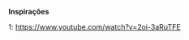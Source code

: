 [//]: # (coloquem os projetos nos quais se inspirarem aqui, por favor. vi que tem bastante coisa na net, já, mas nenhum exatamente como propomos)

**Inspirações**

1: https://www.youtube.com/watch?v=2oi-3aRuTFE
